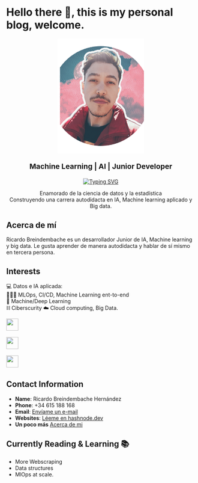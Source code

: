 # Hello there 👋, this is my personal blog, welcome.


<div style="text-align: center;">
  <img src="images/yo.png" width="230" alt="Ricardo">
  <p style="font-size: 1.2rem;">
    <strong>Machine Learning | AI | Junior Developer</strong>
  </p>
  <p style="margin-top: 20px;">
    <a href="https://git.io/typing-svg">
      <img src="https://readme-typing-svg.herokuapp.com?font=Fira+Code&size=19&duration=3000&pause=1000&color=e69138&center=true&vCenter=true&width=477&lines=Self-taught, Machine Learning,+ IA; Big Data, MLOps, Cloud;" alt="Typing SVG">
    </a>
  </p>
  Enamorado de la ciencia de datos y la estadística<br>
  Construyendo una carrera autodidacta en IA, Machine learning aplicado y Big data.
</center>
</div>

## Acerca de mí
Ricardo Breindembache es un desarrollador Junior de IA, Machine learning y big data. Le gusta aprender de manera autodidacta y hablar de sí mismo en tercera persona.

## Interests

💻 Datos e IA aplicada:  <br>
🧙🏻‍♂️ MLOps, CI/CD, Machine Learning ent-to-end <br> 
🧠 Machine/Deep Learning <br> 
⛓️ Ciberscurity
☁️ Cloud computing, Big Data.


<p align="left"> 
<a href="https://www.github.com/ricardobrein" target="_blank" rel="noreferrer"><img src="https://cdn-icons-png.flaticon.com/512/1051/1051377.png" width="32" height="32" /></a>

<a href="https://www.linkedin.com/in/ricardo-breindembache" target="_blank" rel="noreferrer"><img src="https://www.shareicon.net/data/2016/07/13/606885_linkedin_2048x2048.png" width="32" height="32" /></a> 

<a href="http://www.medium.com/@ricardobrein" target="_blank" rel="noreferrer"><img src="https://cdn4.iconfinder.com/data/icons/vector-brand-logos/40/Medium-512.png" width="32" height="32" /></a>
</p>

## Contact Information

- **Name**: Ricardo Breindembache Hernández
- **Phone**: +34 615 188 168
- **Email**: [Envíame un e-mail](mailto:ricardobreindembache@gmail.com)
- **Websites**: [Léeme en hashnode.dev](https://ricardobrein.hashnode.dev)
- **Un poco más** [Acerca de mi](about.md)

## Currently Reading & Learning 📚
- More Webscraping
- Data structures
- MlOps at scale. 
